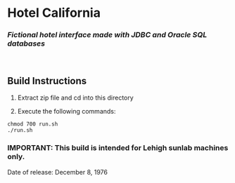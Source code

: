 # **Hotel California**
### *Fictional hotel interface made with JDBC and Oracle SQL databases*

<br>

## Build Instructions

1. Extract zip file and cd into this directory

2. Execute the following commands:
```
chmod 700 run.sh
./run.sh
```

### IMPORTANT: This build is intended for Lehigh sunlab machines only.

Date of release: December 8, 1976
